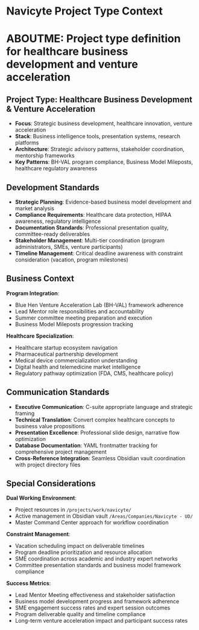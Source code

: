 # Navicyte Project Type Context
# ABOUTME: Project type definition for healthcare business development and venture acceleration

## Project Type: Healthcare Business Development & Venture Acceleration

- **Focus**: Strategic business development, healthcare innovation, venture acceleration
- **Stack**: Business intelligence tools, presentation systems, research platforms
- **Architecture**: Strategic advisory patterns, stakeholder coordination, mentorship frameworks
- **Key Patterns**: BH-VAL program compliance, Business Model Mileposts, healthcare regulatory awareness

## Development Standards

- **Strategic Planning**: Evidence-based business model development and market analysis
- **Compliance Requirements**: Healthcare data protection, HIPAA awareness, regulatory intelligence
- **Documentation Standards**: Professional presentation quality, committee-ready deliverables
- **Stakeholder Management**: Multi-tier coordination (program administrators, SMEs, venture participants)
- **Timeline Management**: Critical deadline awareness with constraint consideration (vacation, program milestones)

## Business Context

**Program Integration**:
- Blue Hen Venture Acceleration Lab (BH-VAL) framework adherence
- Lead Mentor role responsibilities and accountability
- Summer committee meeting preparation and execution
- Business Model Mileposts progression tracking

**Healthcare Specialization**:
- Healthcare startup ecosystem navigation
- Pharmaceutical partnership development
- Medical device commercialization understanding
- Digital health and telemedicine market intelligence
- Regulatory pathway optimization (FDA, CMS, healthcare policy)

## Communication Standards

- **Executive Communication**: C-suite appropriate language and strategic framing
- **Technical Translation**: Convert complex healthcare concepts to business value propositions
- **Presentation Excellence**: Professional slide design, narrative flow optimization
- **Database Documentation**: YAML frontmatter tracking for comprehensive project management
- **Cross-Reference Integration**: Seamless Obsidian vault coordination with project directory files

## Special Considerations

**Dual Working Environment**:
- Project resources in `/projects/work/navicyte/`
- Active management in Obsidian vault `/Areas/Companies/Navicyte - UD/`
- Master Command Center approach for workflow coordination

**Constraint Management**:
- Vacation scheduling impact on deliverable timelines
- Program deadline prioritization and resource allocation
- SME coordination across academic and industry expert networks
- Committee presentation standards and business model framework compliance

**Success Metrics**:
- Lead Mentor Meeting effectiveness and stakeholder satisfaction
- Business model development progress and framework adherence
- SME engagement success rates and expert session outcomes
- Program deliverable quality and timeline compliance
- Long-term venture acceleration impact and participant success rates